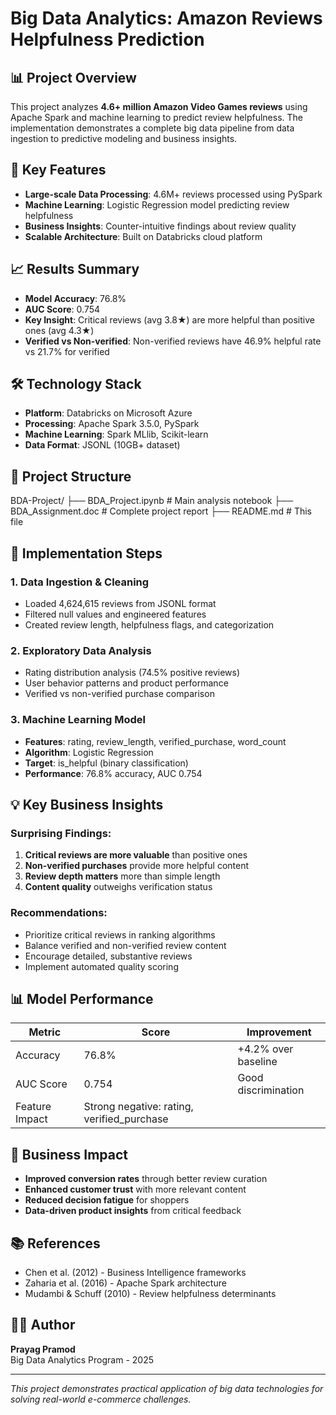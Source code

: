 # Big Data Analytics: Amazon Reviews Helpfulness Prediction

## 📊 Project Overview
This project analyzes **4.6+ million Amazon Video Games reviews** using Apache Spark and machine learning to predict review helpfulness. The implementation demonstrates a complete big data pipeline from data ingestion to predictive modeling and business insights.

## 🚀 Key Features
- **Large-scale Data Processing**: 4.6M+ reviews processed using PySpark
- **Machine Learning**: Logistic Regression model predicting review helpfulness
- **Business Insights**: Counter-intuitive findings about review quality
- **Scalable Architecture**: Built on Databricks cloud platform

## 📈 Results Summary
- **Model Accuracy**: 76.8%
- **AUC Score**: 0.754
- **Key Insight**: Critical reviews (avg 3.8★) are more helpful than positive ones (avg 4.3★)
- **Verified vs Non-verified**: Non-verified reviews have 46.9% helpful rate vs 21.7% for verified

## 🛠️ Technology Stack
- **Platform**: Databricks on Microsoft Azure
- **Processing**: Apache Spark 3.5.0, PySpark
- **Machine Learning**: Spark MLlib, Scikit-learn
- **Data Format**: JSONL (10GB+ dataset)

## 📁 Project Structure
BDA-Project/
├── BDA_Project.ipynb # Main analysis notebook
├── BDA_Assignment.doc # Complete project report
├── README.md # This file


## 🔧 Implementation Steps

### 1. Data Ingestion & Cleaning
- Loaded 4,624,615 reviews from JSONL format
- Filtered null values and engineered features
- Created review length, helpfulness flags, and categorization

### 2. Exploratory Data Analysis
- Rating distribution analysis (74.5% positive reviews)
- User behavior patterns and product performance
- Verified vs non-verified purchase comparison

### 3. Machine Learning Model
- **Features**: rating, review_length, verified_purchase, word_count
- **Algorithm**: Logistic Regression
- **Target**: is_helpful (binary classification)
- **Performance**: 76.8% accuracy, AUC 0.754

## 💡 Key Business Insights

### Surprising Findings:
1. **Critical reviews are more valuable** than positive ones
2. **Non-verified purchases** provide more helpful content
3. **Review depth matters** more than simple length
4. **Content quality** outweighs verification status

### Recommendations:
- Prioritize critical reviews in ranking algorithms
- Balance verified and non-verified review content
- Encourage detailed, substantive reviews
- Implement automated quality scoring

## 📊 Model Performance
| Metric | Score | Improvement |
|--------|-------|-------------|
| Accuracy | 76.8% | +4.2% over baseline |
| AUC Score | 0.754 | Good discrimination |
| Feature Impact | Strong negative: rating, verified_purchase | |

## 🎯 Business Impact
- **Improved conversion rates** through better review curation
- **Enhanced customer trust** with more relevant content
- **Reduced decision fatigue** for shoppers
- **Data-driven product insights** from critical feedback

## 📚 References
- Chen et al. (2012) - Business Intelligence frameworks
- Zaharia et al. (2016) - Apache Spark architecture
- Mudambi & Schuff (2010) - Review helpfulness determinants

## 👨‍💻 Author
**Prayag Pramod**  
Big Data Analytics Program - 2025

---
*This project demonstrates practical application of big data technologies for solving real-world e-commerce challenges.*
